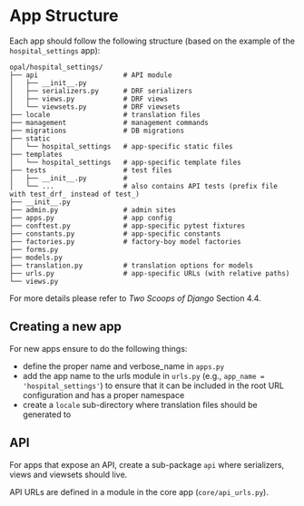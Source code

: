 # App Structure

Each app should follow the following structure (based on the example of the `hospital_settings` app):

```shell
opal/hospital_settings/
├── api                     # API module
│   ├── __init__.py
│   ├── serializers.py      # DRF serializers
│   ├── views.py            # DRF views
│   └── viewsets.py         # DRF viewsets
├── locale                  # translation files
├── management              # management commands
├── migrations              # DB migrations
├── static
│   └── hospital_settings   # app-specific static files
├── templates
│   └── hospital_settings   # app-specific template files
├── tests                   # test files
│   ├── __init__.py         # 
│   └── ...                 # also contains API tests (prefix file with test_drf_ instead of test_)
├── __init__.py
├── admin.py                # admin sites
├── apps.py                 # app config
├── conftest.py             # app-specific pytest fixtures
├── constants.py            # app-specific constants
├── factories.py            # factory-boy model factories
├── forms.py
├── models.py
├── translation.py          # translation options for models
├── urls.py                 # app-specific URLs (with relative paths)
└── views.py
```

For more details please refer to *Two Scoops of Django* Section 4.4.

## Creating a new app

For new apps ensure to do the following things:

* define the proper name and verbose_name in `apps.py`
* add the app name to the urls module in `urls.py` (e.g., `app_name = 'hospital_settings'`) to ensure that it can be included in the root URL configuration and has a proper namespace
* create a `locale` sub-directory where translation files should be generated to

## API

For apps that expose an API, create a sub-package `api` where serializers, views and viewsets should live.

API URLs are defined in a module in the core app (`core/api_urls.py`).
